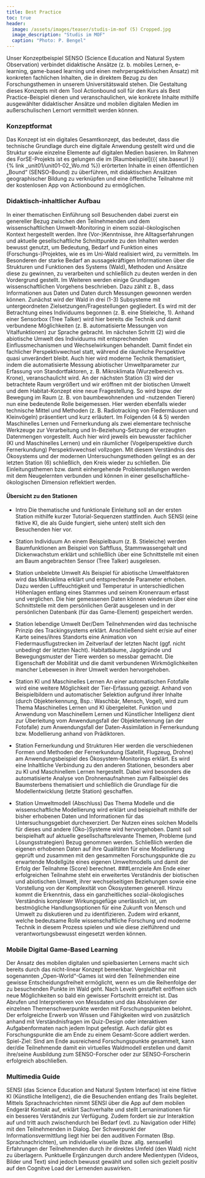 ```yaml
---
title: Best Practice
toc: true
header:
  image: /assets/images/teaser/studis-im-mof (5) Cropped.jpg
  image_description: "Studis im MOF"
  caption: "Photo: P. Bengel"
---
```


Unser Konzeptbeispiel SENSO (Science Education and Natural System Observation) verbindet didaktische Ansätze (z. b. mobiles Lernen, e-learning, game-based learning und einen mehrperspektivischen Ansatz) mit konkreten fachlichen Inhalten, die in direktem Bezug zu den Forschungsthemen in unserem Universitätswald stehen. Die Gestaltung dieses Konzepts mit dem Tool Actionbound soll für den Kurs als Best Practice-Beispiel dienen und veranschaulichen, wie konkrete Inhalte mithilfe ausgewählter didaktischer Ansätze und mobilen digitalen Medien im außerschulischen Lernort vermittelt werden können. 
<!--more-->

### Konzeptformat

Das Konzept ist ein digitales Gesamtkonzept, das bedeutet, dass die technische Grundlage durch eine digitale Anwendung gestellt wird und die Struktur sowie einzelne Elemente auf digitalen Medien basieren. Im Rahmen des ForSE-Projekts ist es gelungen die im [Raumbeispiel]({{ site.baseurl }}{% link _unit01/unit01-02_Wo.md %}) erörterten Inhalte in einen öffentlichen „Bound“ (SENSO-Bound) zu überführen, mit didaktischen Ansätzen geographischer Bildung zu verknüpfen und eine öffentliche Teilnahme mit der kostenlosen App von Actionbound zu ermöglichen. 

### Didaktisch-inhaltlicher Aufbau

In einer thematischen Einführung soll Besuchenden dabei zuerst ein genereller Bezug zwischen den Teilnehmenden und dem wissenschaftlichen Umwelt-Monitoring in einem sozial-ökologischen Kontext hergestellt werden. Ihre (Vor-)Kenntnisse, ihre Alltagserfahrungen und aktuelle gesellschaftliche Schnittpunkte zu den Inhalten werden bewusst genutzt, um Bedeutung, Bedarf und Funktion eines (Forschungs-)Projektes, wie es im Uni-Wald realisiert wird, zu vermitteln. Im Besonderen der starke Bedarf an aussagekräftigen Informationen über die Strukturen und Funktionen des Systems (Wald), Methoden und Ansätze diese zu gewinnen, zu verarbeiten und schließlich zu deuten werden in den Vordergrund gestellt. Im Weiteren werden einige Grundlagen wissenschaftlichen Vorgehens beschrieben. Dazu zählt z. B., dass Informationen aus Daten und Daten durch Messungen gewonnen werden können. Zunächst wird der Wald in drei (1-3) Subsysteme mit untergeordneten Zielsetzungen/Fragestellungen gegliedert. Es wird mit der Betrachtung eines Individuums begonnen (z. B. eine Stieleiche, 1). Anhand einer Sensorbox (Tree Talker) wird hier bereits die Technik und damit verbundene Möglichkeiten (z. B. automatisierte Messungen von Vitalfunktionen) zur Sprache gebracht. Im nächsten Schritt (2) wird die abiotische Umwelt des Individuums mit entsprechenden Einflussmechanismen und Wechselwirkungen behandelt. Damit findet ein fachlicher Perspektivwechsel statt, während die räumliche Perspektive quasi unverändert bleibt. Auch hier wird moderne Technik thematisiert, indem die automatisierte Messung abiotischer Umweltparameter zur Erfassung von Standortfaktoren, z. B. Mikroklimata (Wurzelbereich vs. Krone), veranschaulicht wird. An der nächsten Station (3) wird der betrachtete Raum vergrößert und wir eröffnen mit der biotischen Umwelt und dem Habitat-Konzept eine neue Fragestellung. So wird bspw. der Bewegung im Raum (z. B. von baumbewohnenden und -nutzenden Tieren) nun eine bedeutende Rolle beigemessen. Hier werden ebenfalls wieder technische Mittel und Methoden (z. B. Radiotracking von Fledermäusen und Kleinvögeln) präsentiert und kurz erläutert. Im Folgenden (4 & 5) werden Maschinelles Lernen und Fernerkundung als zwei elementare technische Werkzeuge zur Verarbeitung und In-Beziehung-Setzung der erzeugten Datenmengen vorgestellt. Auch hier wird jeweils ein bewusster fachlicher (KI und Maschinelles Lernen) und ein räumlicher (Vogelperspektive durch Fernerkundung) Perspektivwechsel vollzogen. Mit diesem Verständnis des Ökosystems und der modernen Untersuchungsmethoden gelingt es an der letzten Station (6) schließlich, den Kreis wieder zu schließen. Die Einleitungsthemen bzw. damit einhergehende Problemstellungen werden mit dem Neugelernten verbunden und können in einer gesellschaftliche-ökologischen Dimension reflektiert werden.  

#### Übersicht zu den Stationen

* Intro
Die thematische und funktionale Einleitung soll an der ersten Station mithilfe kurzer Tutorial-Sequenzen stattfinden. Auch SENSI (eine fiktive KI, die als Guide fungiert, siehe unten) stellt sich den Besuchenden hier vor.

* Station Individuum
An einem Beispielbaum (z. B. Stieleiche) werden Baumfunktionen am Beispiel von Saftfluss, Stammwassergehalt und Dickenwachstum erklärt und schließlich über eine Schnittstelle mit einen am Baum angebrachten Sensor (Tree Talker) ausgelesen. 

* Station unbelebte Umwelt
Als Beispiel für abiotische Umweltfaktoren wird das Mikroklima erklärt und entsprechende Parameter erhoben. Dazu werden Luftfeuchtigkeit und Temperatur in unterschiedlichen Höhenlagen entlang eines Stammes und seinem Kronenraum erfasst und verglichen.
Die hier gemessenen Daten können wiederum über eine Schnittstelle mit dem persönlichen Gerät ausgelesen und in der persönlichen Datenbank (für das Game-Element) gespeichert werden.

* Station lebendige Umwelt
Der/Dem Teilnehmenden wird das technische Prinzip des Trackingsystems erklärt. Anschließend sieht er/sie auf einer Karte seines/ihres Standorts eine Animation von Fledermausflugstrecken im Zeitverlauf der letzten Nacht (ggf. nicht unbedingt der letzten Nacht). Habitatbäume, Jagdgründe und Bewegungsmuster der Tiere werden so messbar gemacht. Die Eigenschaft der Mobilität und die damit verbundenen Wirkmöglichkeiten mancher Lebewesen in ihrer Umwelt werden hervorgehoben.

* Station KI und Maschinelles Lernen
An einer automatischen Fotofalle wird eine weitere Möglichkeit der Tier-Erfassung gezeigt. Anhand von Beispielbildern und automatischer Selektion aufgrund ihrer Inhalte (durch Objekterkennung, Bsp.: Waschbär, Mensch, Vogel), wird zum Thema Maschinelles Lernen und KI übergeleitet. Funktion und Anwendung von Maschinellem Lernen und Künstlicher Intelligenz dient zur Überleitung vom Anwendungsfall der Objekterkennung (an der Fotofalle) zum Anwendungsfall der Daten-Assimilation in Fernerkundung bzw. Modellierung anhand von Prädiktoren. 

* Station Fernerkundung und Strukturen
Hier werden die verschiedenen Formen und Methoden der Fernerkundung (Satellit, Flugzeug, Drohne) am Anwendungsbeispiel des Ökosystem-Monitorings erklärt. Es wird eine Inhaltliche Verbindung zu den anderen Stationen, besonders aber zu KI und Maschinellem Lernen hergestellt. Dabei wird besonders die automatisierte Analyse von Drohnenaufnahmen zum Fallbeispiel des Baumsterbens thematisiert und schließlich die Grundlage für die Modellentwicklung (letzte Station) geschaffen.

* Station Umweltmodell (Abschluss)
Das Thema Modelle und die wissenschaftliche Modellierung wird erklärt und beispielhaft mithilfe der bisher erhobenen Daten und Informationen für das Untersuchungsgebiet durchexerziert. Der Nutzen eines solchen Modells für dieses und andere (Öko-)Systeme wird hervorgehoben. Damit soll beispielhaft auf aktuelle gesellschaftsrelevante Themen, Probleme (und Lösungsstrategien) Bezug genommen werden. Schließlich werden die eigenen erhobenen Daten auf ihre Qualitäten für eine Modellierung geprüft und zusammen mit den gesammelten Forschungspunkte die zu erwartende Modellgüte eines eigenen Umweltmodells und damit der Erfolg der Teilnahme (Score) berechnet.
###Lernziele
Am Ende einer erfolgreichen Teilnahme steht ein erweitertes Verständnis der biotischen und abiotischen Umwelt, ihrer wechselseitigen Beziehungen sowie eine Vorstellung von der Komplexität von Ökosystemen generell. Hinzu kommt die Erkenntnis, dass ein ganzheitliches sozial-ökologisches Verständnis komplexer Wirkungsgefüge unerlässlich ist, um bestmögliche Handlungsoptionen für eine Zukunft von Mensch und Umwelt zu diskutieren und zu identifizieren. Zudem wird erkannt, welche bedeutsame Rolle wissenschaftliche Forschung und moderne Technik in diesem Prozess spielen und wie diese zielführend und verantwortungsbewusst eingesetzt werden können.
### Mobile Digital Game-Based Learning 
Der Ansatz des mobilen digitalen und spielbasierten Lernens macht sich bereits durch das nicht-linear Konzept bemerkbar. Vergleichbar mit sogenannten „Open-World“-Games ist wird den Teilnehmenden eine gewisse Entscheidungsfreiheit ermöglicht, wenn es um die Reihenfolge der zu besuchenden Punkte im Wald geht. Nach Leveln gestaffelt eröffnen sich neue Möglichkeiten so bald ein gewisser Fortschritt erreicht ist. Das Abrufen und Interpretieren von Messdaten und das Absolvieren der einzelnen Themenschwerpunkte werden mit Forschungspunkten belohnt. Der erfolgreiche Erwerb von Wissen und Fähigkeiten wird von zusätzlich anhand mit Verständnisfragen im Quiz-Design oder interaktiven Aufgabenformaten nach jedem Input gefestigt. Auch dafür gibt es Forschungspunkte die am Ende zu einem Gesamt-Score addiert werden. Spiel-Ziel: Sind am Ende ausreichend Forschungspunkte gesammelt, kann der/die Teilnehmende damit ein virtuelles Waldmodell erstellen und damit ihre/seine Ausbildung zum SENSO-Forscher oder zur SENSO-Forscherin erfolgreich abschließen.
### Multimedia Guide
SENSI (das Science Education and Natural System Interface) ist eine fiktive KI (Künstliche Intelligenz), die die Besuchenden entlang des Trails begleitet. Mittels Sprachnachrichten nimmt SENSI über die App auf dem mobilen Endgerät Kontakt auf, erklärt Sachverhalte und stellt Lernanimationen für ein besseres Verständnis zur Verfügung. Zudem fordert sie zur Interaktion auf und tritt auch zwischendurch bei Bedarf (evtl. zu Navigation oder Hilfe) mit den Teilnehmenden in Dialog. Der Schwerpunkt der Informationsvermittlung liegt hier bei den auditiven Formaten (Bsp. Sprachnachrichten), um individuelle visuelle (bzw. allg. sensuelle) Erfahrungen der Teilnehmenden durch ihr direktes Umfeld (den Wald) nicht zu überlagern. Punktuelle Ergänzungen durch andere Medientypen (Videos, Bilder und Text) sind jedoch bewusst gewählt und sollen sich gezielt positiv auf den Cognitve Load der Lernenden auswirken. 

